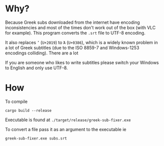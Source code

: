 # Why?
Because Greek subs downloaded from the internet have encoding inconsistencies and most of the times don't work out of the box (with VLC for example). This program converts the `.srt` file to UTF-8 encoding.

It also replaces `’` (`U+2019`) to `Ά` (`U+0386`), which is a widely known problem in a lot of Greek subtitles (due to the ISO 8859-7 and Windows-1253 encodings colliding). There are a lot

If you are someone who likes to write subtitles please switch your Windows to English and only use UTF-8.

# How
To compile

```shell
cargo build --release
```

Executable is found at `./target/release/greek-sub-fixer.exe`

To convert a file pass it as an argument to the executable ie
```shell
greek-sub-fixer.exe subs.srt
```
